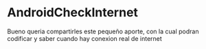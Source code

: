 # AndroidCheckInternet
Bueno queria compartirles este pequeño aporte, con la cual podran codificar y saber cuando hay conexion real de internet
